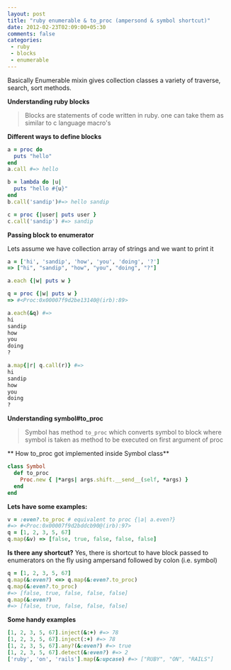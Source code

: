 ```yaml
---
layout: post
title: "ruby enumerable & to_proc (ampersond & symbol shortcut)"
date: 2012-02-23T02:09:00+05:30
comments: false
categories:
 - ruby
 - blocks
 - enumerable
---
```


Basically Enumerable mixin gives collection classes a variety of traverse, search, sort methods.

**Understanding ruby blocks**

> Blocks are statements of code written in ruby. one can take them as similar to c language macro's

**Different ways to define blocks**
```ruby
a = proc do
  puts "hello"
end
a.call #=> hello

b = lambda do |u|
  puts "hello #{u}"
end
b.call('sandip')#=> hello sandip

c = proc {|user| puts user }
c.call('sandip') #=> sandip
```
<!--more-->
**Passing block to enumerator**

Lets assume we have collection array of strings and we want to print it
```ruby
a = ['hi', 'sandip', 'how', 'you', 'doing', '?']
=> ["hi", "sandip", "how", "you", "doing", "?"]

a.each {|w| puts w }

q = proc {|w| puts w }
=> #<Proc:0x00007f9d2be13140@(irb):89>

a.each(&q) #=>
hi
sandip
how
you
doing
?

a.map{|r| q.call(r)} #=>
hi
sandip
how
you
doing
?
```

**Understanding symbol#to_proc**

> Symbol has method `to_proc` which converts symbol to block where symbol is taken as method to be executed on first argument of proc

** How to_proc got implemented inside Symbol class**
```ruby
class Symbol
  def to_proc
    Proc.new { |*args| args.shift.__send__(self, *args) }
  end
end
```
**Lets have some examples:**
```ruby
v = :even?.to_proc # equivalent to proc {|a| a.even?} 
#=> #<Proc:0x00007f9d2bddcb90@(irb):97> 
q = [1, 2, 3, 5, 67]  
q.map(&v) => [false, true, false, false, false]
```
 **Is there any shortcut?**
Yes, there is shortcut to have block passed to enumerators on the fly using ampersand followed by colon (i.e. symbol)
```ruby
q = [1, 2, 3, 5, 67]  
q.map(&:even?) <=> q.map(&:even?.to_proc)  
q.map(&:even?.to_proc) 
#=> [false, true, false, false, false]  
q.map(&:even?) 
#=> [false, true, false, false, false]
```
**Some handy examples**
```ruby
[1, 2, 3, 5, 67].inject(&:+) #=> 78 
[1, 2, 3, 5, 67].inject(:+) #=> 78 
[1, 2, 3, 5, 67].any?(&:even?) #=> true 
[1, 2, 3, 5, 67].detect(&:even?) #=> 2 
['ruby', 'on', 'rails'].map(&:upcase) #=> ["RUBY", "ON", "RAILS"]
```

